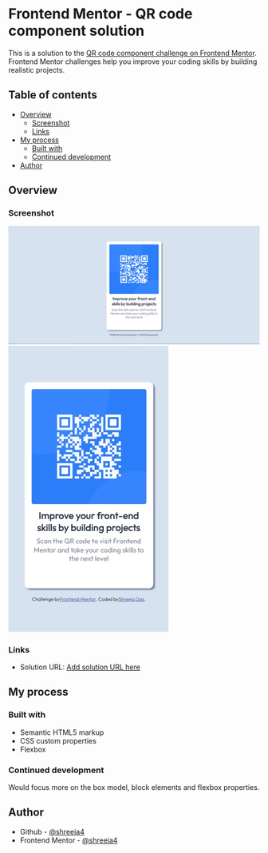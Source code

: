 # Frontend Mentor - QR code component solution

This is a solution to the [QR code component challenge on Frontend Mentor](https://www.frontendmentor.io/challenges/qr-code-component-iux_sIO_H). Frontend Mentor challenges help you improve your coding skills by building realistic projects. 

## Table of contents

- [Overview](#overview)
  - [Screenshot](#screenshot)
  - [Links](#links)
- [My process](#my-process)
  - [Built with](#built-with)
  - [Continued development](#continued-development)
- [Author](#author)



## Overview

### Screenshot

![](./Screenshots/desktop.jpg)
![](./Screenshots/mobile.jpg)


### Links

- Solution URL: [Add solution URL here](https://your-solution-url.com)


## My process

### Built with

- Semantic HTML5 markup
- CSS custom properties
- Flexbox


### Continued development

Would focus more on the box model, block elements and flexbox properties.


## Author

- Github - [@shreeja4](https://github.com/shreeja4)
- Frontend Mentor - [@shreeja4](https://www.frontendmentor.io/profile/shreeja4)
